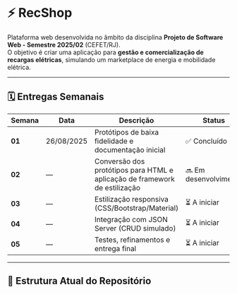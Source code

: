 # ⚡ RecShop

Plataforma web desenvolvida no âmbito da disciplina **Projeto de Software Web - Semestre 2025/02** (CEFET/RJ).  
O objetivo é criar uma aplicação para **gestão e comercialização de recargas elétricas**, simulando um marketplace de energia e mobilidade elétrica.

---

## 🗓️ Entregas Semanais

| Semana | Data | Descrição | Status |
|--------|------|------------|--------|
| **01** | 26/08/2025 | Protótipos de baixa fidelidade e documentação inicial | ✅ Concluído |
| **02** | — | Conversão dos protótipos para HTML e aplicação de framework de estilização | 🔜 Em desenvolvimento |
| **03** | — | Estilização responsiva (CSS/Bootstrap/Material) | ⏳ A iniciar |
| **04** | — | Integração com JSON Server (CRUD simulado) | ⏳ A iniciar |
| **05** | — | Testes, refinamentos e entrega final | ⏳ A iniciar |

---

## 📂 Estrutura Atual do Repositório

